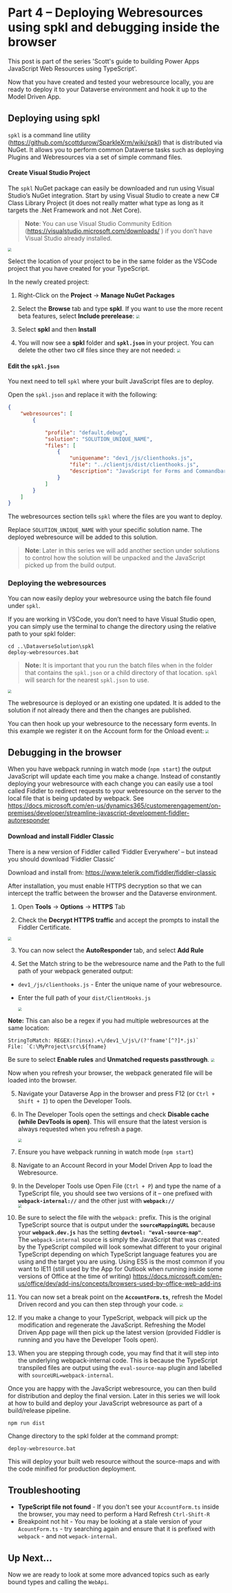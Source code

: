 # Part 4 – Deploying Webresources using spkl and debugging inside the browser

This post is part of the series 'Scott's guide to building Power Apps JavaScript Web Resources using TypeScript'.

Now that you have created and tested your webresource locally, you are ready to deploy it to your Dataverse environment and hook it up to the Model Driven App.

## Deploying using spkl

`spkl` is a command line utility (<https://github.com/scottdurow/SparkleXrm/wiki/spkl>) that is distributed via NuGet. It allows you to perform common Dataverse tasks such as deploying Plugins and Webresources via a set of simple command files.

#### Create Visual Studio Project

The `spkl` NuGet package can easily be downloaded and run using Visual Studio’s NuGet integration. Start by using Visual Studio to create a new C\# Class Library Project (it does not really matter what type as long as it targets the .Net Framework and not .Net Core).

> **Note**: You can use Visual Studio Community Edition (<https://visualstudio.microsoft.com/downloads/> ) if you don’t have Visual Studio already installed.


<img src="media/Part 4 - Deploying and browser debugging/8df3f8e76e8e6caaac7e72ca34f51802-1621040814229-1621041273678.png" style="zoom:50%;" />

Select the location of your project to be in the same folder as the VSCode project that you have created for your TypeScript.

In the newly created project:

1.  Right-Click on the **Project** -\> **Manage NuGet Packages**

2.  Select the **Browse** tab and type **spkl**. If you want to use the more recent beta features, select **Include prerelease**:
    <img src="media/Part 4 - Deploying and browser debugging/a8d3ba6ad377f718710bfe32264ecb2b-1621040812317-1621041288383.png" style="zoom:50%;" />

3.  Select **spkl** and then **Install**

4.  You will now see a **spkl** folder and **`spkl.json`** in your project. You can delete the other two c\# files since they are not needed:
    <img src="media/Part 4 - Deploying and browser debugging/d156b381057756735ead6da6c506b00d-1621041291312.png" style="zoom:50%;" />


#### Edit the `spkl.json`

You next need to tell `spkl` where your built JavaScript files are to deploy.

Open the `spkl.json` and replace it with the following:

```json
{
    "webresources": [
        {

            "profile": "default,debug",
            "solution": "SOLUTION_UNIQUE_NAME",
            "files": [
                {
                    "uniquename": "dev1_/js/clienthooks.js",
                    "file": "../clientjs/dist/clienthooks.js",
                    "description": "JavaScript for Forms and Commandbar Actions"
                }
            ]
        }
    ]
}
```

The webresources section tells `spkl` where the files are you want to deploy.

Replace `SOLUTION_UNIQUE_NAME` with your specific solution name. The deployed webresource will be added to this solution.

> **Note**: Later in this series we will add another section under solutions to control how the solution will be unpacked and the JavaScript picked up from the build output.

### Deploying the webresources

You can now easily deploy your webresource using the batch file found under `spkl`.

If you are working in VSCode, you don’t need to have Visual Studio open, you can simply use the terminal to change the directory using the relative path to your spkl folder:

```shell
cd ..\DataverseSolution\spkl
deploy-webresources.bat
```

> **Note:** It is important that you run the batch files when in the folder that contains the `spkl.json` or a child directory of that location. `spkl` will search for the nearest `spkl.json` to use.


<img src="media/Part 4 - Deploying and browser debugging/209f8c510960f8376781f1dc98624a25-1621041294187.png" style="zoom:50%;" />

The webresource is deployed or an existing one updated. It is added to the solution if not already there and then the changes are published.

You can then hook up your webresource to the necessary form events. In this example we register it on the Account form for the Onload event:
<img src="media/Part 4 - Deploying and browser debugging/d609aacde1ede48cda732dd35e8ba0b8.png" style="zoom:50%;" />

## Debugging in the browser

When you have webpack running in watch mode (`npm start`) the output JavaScript will update each time you make a change. Instead of constantly deploying your webresource with each change you can easily use a tool called Fiddler to redirect requests to your webresource on the server to the local file that is being updated by webpack. See <https://docs.microsoft.com/en-us/dynamics365/customerengagement/on-premises/developer/streamline-javascript-development-fiddler-autoresponder>

#### Download and install Fiddler Classic

There is a new version of Fiddler called ‘Fiddler Everywhere’ – but instead you should download ‘Fiddler Classic’

Download and install from: <https://www.telerik.com/fiddler/fiddler-classic>

After installation, you must enable HTTPS decryption so that we can intercept the traffic between the browser and the Dataverse environment.

1.  Open **Tools** -\> **Options** -\> **HTTPS** Tab

2.  Check the **Decrypt HTTPS traffic** and accept the prompts to install the Fiddler Certificate.
<img src="media/Part 4 - Deploying and browser debugging/2d9691975a3925b38d5183bcf4bdc143-1621041304252.png" style="zoom:50%;" />

3.  You can now select the **AutoResponder** tab, and select **Add Rule**

4. Set the Match string to be the webresource name and the Path to the full path of your webpack generated output:

  - `dev1_/js/clienthooks.js` - Enter the unique name of your webresource. 
  - Enter the full path of your `dist/ClientHooks.js`


    <img src="media/Part 4 - Deploying and browser debugging/ab3a009fb2a013645d6c913ac8b2ca96-1621041308204-1621041350541.png" style="zoom:50%;" />

  **Note:** This can also be a regex if you had multiple webresources at the same location:

  ```text
  StringToMatch: REGEX:(?insx).+\/dev1_\/js\/(?'fname'[^?]*.js)`
  File: `C:\MyProject\src\${fname}
  ```

  Be sure to select **Enable rules** and **Unmatched requests passthrough**.
<img src="media/Part 4 - Deploying and browser debugging/1be8153c41337664be9fcf5f9fe88f53-1621041352659.png" style="zoom:50%;" />

  Now when you refresh your browser, the webpack generated file will be loaded into the browser.

5.  Navigate your Dataverse App in the browser and press F12 (or `Ctrl + Shift + I`) to open the Developer Tools.

6.  In The Developer Tools open the settings and check **Disable cache (while DevTools is open)**. This will ensure that the latest version is always requested when you refresh a page.
    
    
    <img src="media/Part 4 - Deploying and browser debugging/faa5aeb1be596978bf2ddfc62bfb7715-1621041310845.png" style="zoom:50%;" />
    
7.  Ensure you have webpack running in watch mode (`npm start`)

8.  Navigate to an Account Record in your Model Driven App to load the Webresource.

9.  In the Developer Tools use Open File (`Ctrl + P`) and type the name of a TypeScript file, you should see two versions of it – one prefixed with **`webpack-internal://`** and the other just with **`webpack://`**  
    <img src="media/Part 4 - Deploying and browser debugging/f6b364cb67673f9f9347ad50d601a6df-1621041312686.png" style="zoom:50%;" />

10. Be sure to select the file with the `webpack:` prefix. This is the original TypeScript source that is output under the **`sourceMappingURL`** because your **`webpack.dev.js`** has the setting **`devtool: "eval-source-map"`**.  
    The `webpack-internal` source is simply the JavaScript that was created by the TypeScript compiled will look somewhat different to your original TypeScript depending on which TypeScript language features you are using and the target you are using. Using ES5 is the most common if you want to IE11 (still used by the App for Outlook when running inside some versions of Office at the time of writing) <https://docs.microsoft.com/en-us/office/dev/add-ins/concepts/browsers-used-by-office-web-add-ins>

11. You can now set a break point on the **`AccountForm.ts`**, refresh the Model Driven record and you can then step through your code.
    <img src="media/Part 4 - Deploying and browser debugging/c90950766b208d54393f75095d4eee82-1621041314360.png" style="zoom:50%;" />
    
12. If you make a change to your TypeScript, webpack will pick up the modification and regenerate the JavaScript. Refreshing the Model Driven App page will then pick up the latest version (provided Fiddler is running and you have the Developer Tools open).

13. When you are stepping through code, you may find that it will step into the underlying webpack-internal code. This is because the TypeScript transpiled files are output using the `eval-source-map` plugin and labelled with `sourceURL=webpack-internal`.

Once you are happy with the JavaScript webresource, you can then build for distribution and deploy the final version. Later in this series we will look at how to build and deploy your JavaScript webresource as part of a build/release pipeline.

```shell
npm run dist
```

Change directory to the spkl folder at the command prompt:

```shell
deploy-webresource.bat
```

This will deploy your built web resource without the source-maps and with the code minified for production deployment.

## Troubleshooting

- **TypeScript file not found** - If you don't see your `AccountForm.ts` inside the browser, you may need to perform a Hard Refresh `Ctrl-Shift-R`
- Breakpoint not hit - You may be looking at a stale version of your `AcountForm.ts` - try searching again and ensure that it is prefixed with `webpack` - and not `wepack-internal`.

## Up Next...

Now we are ready to look at some more advanced topics such as early bound types and calling the `WebApi`.

